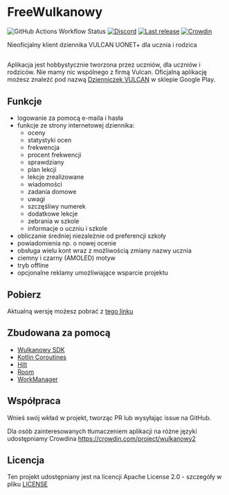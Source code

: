 # FreeWulkanowy

![GitHub Actions Workflow Status](https://img.shields.io/github/actions/workflow/status/Pengwius/freewulkanowy/.github%2Fworkflows%2Ftest.yml)
[![Discord](https://img.shields.io/discord/390889354199040011.svg?style=flat-square)](https://discord.gg/vccAQBr)
[![Last release](https://img.shields.io/github/release/Pengwius/freewulkanowy.svg?logo=github&style=flat-square)](https://github.com/Pengwius/freewulkanowy/releases)
[![Crowdin](https://badges.crowdin.net/wulkanowy2/localized.svg)](https://translate.wulkanowy.net.pl)

Nieoficjalny klient dziennika VULCAN UONET+ dla ucznia i rodzica

##
Aplikacja jest hobbystycznie tworzona przez uczniów, dla uczniów i rodziców. Nie mamy nic wspólnego z firmą Vulcan. Oficjalną aplikację możesz znaleźć pod nazwą [Dzienniczek VULCAN](https://play.google.com/store/apps/details?id=pl.edu.vulcan.hebe) w sklepie Google Play.
##

## Funkcje

-   logowanie za pomocą e-maila i hasła
-   funkcje ze strony internetowej dziennika:
    -   oceny
    -   statystyki ocen
    -   frekwencja
    -   procent frekwencji
    -   sprawdziany
    -   plan lekcji
    -   lekcje zrealizowane
    -   wiadomości
    -   zadania domowe
    -   uwagi
    -   szczęśliwy numerek
    -   dodatkowe lekcje
    -   zebrania w szkole
    -   informacje o uczniu i szkole
-   obliczanie średniej niezależnie od preferencji szkoły
-   powiadomienia np. o nowej ocenie
-   obsługa wielu kont wraz z możliwością zmiany nazwy ucznia
-   ciemny i czarny (AMOLED) motyw
-   tryb offline
-   opcjonalne reklamy umożliwiające wsparcie projektu

## Pobierz

Aktualną wersję możesz pobrać z [tego linku](https://github.com/Pengwius/freewulkanowy/releases/latest/download/freewulkanowy.apk)

## Zbudowana za pomocą

-   [Wulkanowy SDK](https://github.com/wulkanowy/sdk)
-   [Kotlin Coroutines](https://kotlinlang.org/docs/reference/coroutines-overview.html)
-   [Hilt](https://dagger.dev/hilt/)
-   [Room](https://developer.android.com/topic/libraries/architecture/room)
-   [WorkManager](https://developer.android.com/topic/libraries/architecture/workmanager)

## Współpraca

Wnieś swój wkład w projekt, tworząc PR lub wysyłając issue na GitHub.

Dla osób zainteresowanych tłumaczeniem aplikacji na różne języki udostępniamy Crowdina
https://crowdin.com/project/wulkanowy2

## Licencja

Ten projekt udostępniany jest na licencji Apache License 2.0 - szczegóły w pliku [LICENSE](LICENSE)
